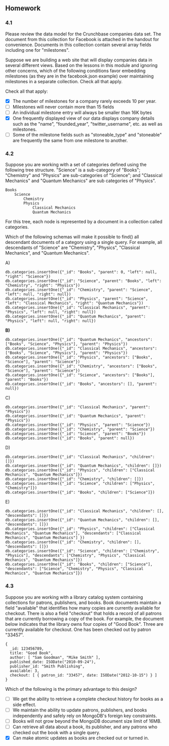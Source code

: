 ## Homework
### 4.1
Please review the data model for the Crunchbase companies data set. The document from this collection for Facebook is attached in the handout for convenience. Documents in this collection contain several array fields including one for "milestones".

Suppose we are building a web site that will display companies data in several different views. Based on the lessons in this module and ignoring other concerns, which of the following conditions favor embedding milestones (as they are in the facebook.json example) over maintaining milestones in a separate collection. Check all that apply.

Check all that apply:
 - [x] The number of milestones for a company rarely exceeds 10 per year.
 - [ ] Milestones will never contain more than 15 fields
 - [ ] An individual milestone entry will always be smaller than 16K bytes
 - [x] One frequently displayed view of our data displays company details such as the "name", "founded_year", "twitter_username", etc. as well as milestones.
 - [ ] Some of the milestone fields such as "stoneable_type" and "stoneable" are frequently the same from one milestone to another.

### 4.2
Suppose you are working with a set of categories defined using the following tree structure. "Science" is a sub-category of "Books"; "Chemistry" and "Physics" are sub-categories of "Science"; and "Classical Mechanics" and "Quantum Mechanics" are sub categories of "Physics".
```
Books
    Science
        Chemistry
        Physics
            Classical Mechanics
            Quantum Mechanics
```
For this tree, each node is represented by a document in a collection called categories.

Which of the following schemas will make it possible to find() all descendant documents of a category using a single query. For example, all descendants of "Science" are "Chemistry", "Physics", "Classical Mechanics", and "Quantum Mechanics".

A)
```
db.categories.insertOne({"_id": "Books", "parent": 0, "left": null, "right": "Science"})
db.categories.insertOne({"_id": "Science", "parent": "Books", "left": "Chemistry", "right": "Physics"})
db.categories.insertOne({"_id": "Chemistry", "parent": "Science", "left": null, "right": null})
db.categories.insertOne({"_id": "Physics", "parent": "Science", "left": "Classical Mechanics", "right": "Quantum Mechanics"})
db.categories.insertOne({"_id": "Classical Mechanics", "parent": "Physics", "left": null, "right": null})
db.categories.insertOne({"_id": "Quantum Mechanics", "parent": "Physics", "left": null, "right": null})
```
**B)**
```
db.categories.insertOne({"_id": "Quantum Mechanics", "ancestors": ["Books", "Science", "Physics"], "parent": "Physics"})
db.categories.insertOne({"_id": "Classical Mechanics", "ancestors": ["Books", "Science", "Physics"], "parent": "Physics"})
db.categories.insertOne({"_id": "Physics", "ancestors": ["Books", "Science"], "parent": "Science"})
db.categories.insertOne({"_id": "Chemistry", "ancestors": ["Books", "Science"], "parent": "Science"})
db.categories.insertOne({"_id": "Science", "ancestors": ["Books"], "parent": "Books"})
db.categories.insertOne({"_id": "Books", "ancestors": [], "parent": null})
```
C)
```
db.categories.insertOne({"_id": "Classical Mechanics", "parent": "Physics"})
db.categories.insertOne({"_id": "Quantum Mechanics", "parent": "Physics"})
db.categories.insertOne({"_id": "Physics", "parent": "Science"})
db.categories.insertOne({"_id": "Chemistry", "parent": "Science"})
db.categories.insertOne({"_id": "Science", "parent": "Books"})
db.categories.insertOne({"_id": "Books", "parent": null})
```
D)
```
db.categories.insertOne({"_id": "Classical Mechanics", "children": []})
db.categories.insertOne({"_id": "Quantum Mechanics", "children": []})
db.categories.insertOne({"_id": "Physics", "children": ["Classical Mechanics", "Quantum Mechanics"]})
db.categories.insertOne({"_id": "Chemistry", "children": []})
db.categories.insertOne({"_id": "Science", "children": ["Physics", "Chemistry"]})
db.categories.insertOne({"_id": "Books", "children": ["Science"]})
```
E)
```
db.categories.insertOne({"_id": "Classical Mechanics", "children": [], "descendants": []})
db.categories.insertOne({"_id": "Quantum Mechanics", "children": [], "descendants": []})
db.categories.insertOne({"_id": "Physics", "children": ["Classical Mechanics", "Quantum Mechanics"], "descendants": ["Classical Mechanics", "Quantum Mechanics"] })
db.categories.insertOne({"_id": "Chemistry", "children": [], "descendants": []})
db.categories.insertOne({"_id": "Science", "children": ["Chemistry", "Physics"], "descendants": ["Chemistry", "Physics", "Classical Mechanics", "Quantum Mechanics"]})
db.categories.insertOne({"_id": "Books", "children": ["Science"], "descendants": ["Science", "Chemistry", "Physics", "Classical Mechanics", "Quantum Mechanics"]})
```

### 4.3
Suppose you are working with a library catalog system containing collections for patrons, publishers, and books. Book documents maintain a field "available" that identifies how many copies are currently available for checkout. There is also a field "checkout" that holds a record of all patrons that are currently borrowing a copy of the book. For example, the document below indicates that the library owns four copies of "Good Book". Three are currently available for checkout. One has been checked out by patron "33457".
```
{
  _id: 123456789,
  title: "Good Book",
  author: [ "Sam Goodman", "Mike Smith" ],
  published_date: ISODate("2010-09-24"),
  publisher_id: "Smith Publishing",
  available: 3,
  checkout: [ { patron_id: "33457", date: ISODate("2012-10-15") } ]
}
```
Which of the following is the primary advantage to this design?
- [ ] We get the ability to retrieve a complete checkout history for books as a side effect.
- [ ] We maintain the ability to update patrons, publishers, and books independently and safely rely on MongoDB's foreign key constraints.
- [ ] Books will not grow beyond the MongoDB document size limit of 16MB.
- [ ] Can retrieve all data about a book, its publisher, and any patrons who checked out the book with a single query.
- [x] Can make atomic updates as books are checked out or turned in.
